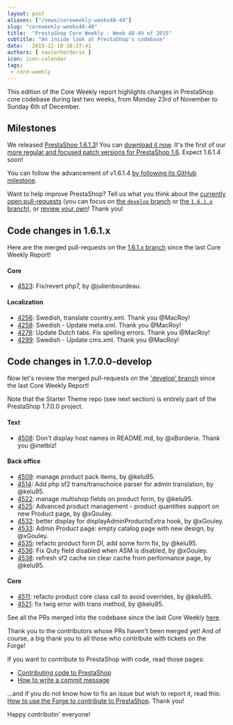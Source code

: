 ```yaml
---
layout: post
aliases: ["/news/coreweekly-weeks48-49"]
slug: "coreweekly-weeks48-49"
title:  "PrestaShop Core Weekly - Week 48-49 of 2015"
subtitle: "An inside look at PrestaShop's codebase"
date:   2015-12-10 18:37:41
authors: [ xavierborderie ]
icon: icon-calendar
tags:
 - core-weekly
---
```


This edition of the Core Weekly report highlights changes in PrestaShop core codebase during last two weeks, from Monday 23rd of November to Sunday 6th of December.


## Milestones

We released [PrestaShop 1.6.1.3](http://build.prestashop.com/news/prestashop-1613-maintenance-release/)! You can [download it now](https://www.prestashop.com/en/download).
It's the first of our [more regular and focused patch versions for PrestaShop 1.6](http://build.prestashop.com/news/more-focused-patch-versions/). Expect 1.6.1.4 soon!

You can follow the advancement of v1.6.1.4 [by following its GitHub milestone](https://github.com/PrestaShop/PrestaShop/milestones/1.6.1.4).

Want to help improve PrestaShop? Tell us what you think about the [currently open pull-requests](https://github.com/PrestaShop/PrestaShop/pulls) (you can focus on [the `develop` branch](https://github.com/PrestaShop/PrestaShop/pulls?utf8=%E2%9C%93&q=is%3Apr+is%3Aopen+base%3Adevelop) or [the `1.6.1.x` branch]()), or [review your own](http://build.prestashop.com/news/review-your-pull-requests/)! Thank you!


## Code changes in 1.6.1.x

Here are the merged pull-requests on the [1.6.1.x branch](https://github.com/PrestaShop/PrestaShop/tree/1.6.1.x) since the last Core Weekly Report!

 
#### Core
 
 * [4523](https://github.com/PrestaShop/PrestaShop/pull/4523): Fix/revert php7, by @julienbourdeau.
 
#### Localization

 * [4256](https://github.com/PrestaShop/PrestaShop/pull/4256): Swedish, translate country.xml. Thank you @MacRoy!
 * [4258](https://github.com/PrestaShop/PrestaShop/pull/4258): Swedish - Update meta.xml. Thank you @MacRoy!
 * [4278](https://github.com/PrestaShop/PrestaShop/pull/4278): Update Dutch tabs. Fix spelling errors. Thank you @MacRoy!
 * [4299](https://github.com/PrestaShop/PrestaShop/pull/4299): Swedish - Update cms.xml. Thank you @MacRoy!


## Code changes in 1.7.0.0-develop

Now let's review the merged pull-requests on the ['develop' branch](https://github.com/PrestaShop/PrestaShop/tree/develop) since the last Core Weekly Report!

Note that the Starter Theme repo (see next section) is entirely part of the PrestaShop 1.7.0.0 project.


#### Text
 
 * [4508](https://github.com/PrestaShop/PrestaShop/pull/4508): Don't display host names in README.md, by @xBorderie. Thank you @inetbiz!
 
 
#### Back office

 * [4509](https://github.com/PrestaShop/PrestaShop/pull/4509): manage product pack items, by @kelu95.
 * [4514](https://github.com/PrestaShop/PrestaShop/pull/4514): Add php sf2 trans/transchoice parser for admin translation, by @kelu95.
 * [4522](https://github.com/PrestaShop/PrestaShop/pull/4522): manage multishop fields on product form, by @kelu95.
 * [4525](https://github.com/PrestaShop/PrestaShop/pull/4525): Advanced product management - product quantities support on new Product page, by @xGouley.
 * [4532](https://github.com/PrestaShop/PrestaShop/pull/4532): better display for displayAdminProductsExtra hook, by @xGouley.
 * [4533](https://github.com/PrestaShop/PrestaShop/pull/4533): Admin Product page: empty catalog page with new design, by @xGouley.
 * [4535](https://github.com/PrestaShop/PrestaShop/pull/4535): refacto product form DI, add some form fix, by @kelu95.
 * [4536](https://github.com/PrestaShop/PrestaShop/pull/4536): Fix Quty field disabled when ASM is disabled, by @xGouley.
 * [4538](https://github.com/PrestaShop/PrestaShop/pull/4538): refresh sf2 cache on clear cache from performance page, by @kelu95.


#### Core

 * [4511](https://github.com/PrestaShop/PrestaShop/pull/4511): refacto product core class call to avoid overrides, by @kelu95.
 * [4521](https://github.com/PrestaShop/PrestaShop/pull/4521): fix twig error with trans method, by @kelu95.
 
See all the PRs merged into the codebase since the last Core Weekly [here](https://github.com/PrestaShop/PrestaShop/pulls?utf8=%E2%9C%93&q=is%3Apr+merged%3A2015-11-23..2015-12-06+is%3Aclosed+).

Thank you to the contributors whose PRs haven't been merged yet! And of course, a big thank you to all those who contribute with tickets on the Forge!

If you want to contribute to PrestaShop with code, read those pages:

 * [Contributing code to PrestaShop](http://doc.prestashop.com/display/PS16/Contributing+code+to+PrestaShop)
 * [How to write a commit message](http://doc.prestashop.com/display/PS16/How+to+write+a+commit+message)

...and if you do not know how to fix an issue but wish to report it, read this: [How to use the Forge to contribute to PrestaShop](http://doc.prestashop.com/display/PS16/How+to+use+the+Forge+to+contribute+to+PrestaShop). Thank you!

Happy contributin' everyone!
